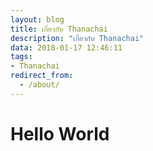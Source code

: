 ```yaml
---
layout: blog
title: เกี่ยวกับ Thanachai
description: "เกี่ยวกับ Thanachai"
data: 2018-01-17 12:46:11
tags:
- Thanachai
redirect_from:
  - /about/
---
```


# Hello World
